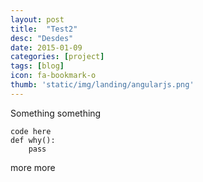 ```yaml
---
layout: post
title:  "Test2"
desc: "Desdes"
date: 2015-01-09
categories: [project]
tags: [blog]
icon: fa-bookmark-o
thumb: 'static/img/landing/angularjs.png'
---
```


Something something

```
code here
def why():
    pass
```

more more

